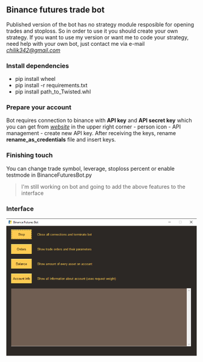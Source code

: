 ## Binance futures trade bot
Published version of the bot has no strategy module resposible for opening trades and stoploss. 
So in order to use it you should create your own strategy. If you want to use my version or want me to code your 
strategy, need help with your own bot, just contact me via e-mail _[chilik342@gmail.com](mailto:chilik342@gmail.com)_

### Install dependencies
* pip install wheel
* pip install -r requirements.txt
* pip install path_to_Twisted.whl

### Prepare your account
Bot requires connection to binance with __API key__ and __API secret key__ which you can get from 
_[website](https://www.binance.com/)_ in the upper right corner - person icon - API management - create new API key. 
After receiving the keys, rename __rename_as_credentials__ file and insert keys.

### Finishing touch
You can change trade symbol, leverage, stoploss percent or enable testmode in BinanceFuturesBot.py
> I'm still working on bot and going to add the above features to the interface

### Interface
![interface_example](additional/interface_example.bmp)
